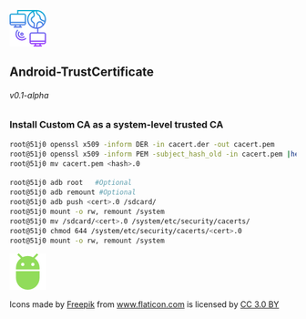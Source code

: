 ![alt text](https://raw.githubusercontent.com/51j0/Android-CertKiller/master/res/network.png "icon")

## Android-TrustCertificate
###### v0.1-alpha

### Install Custom CA as a system-level trusted CA

```bash
root@51j0 openssl x509 -inform DER -in cacert.der -out cacert.pem
root@51j0 openssl x509 -inform PEM -subject_hash_old -in cacert.pem |head -1
root@51j0 mv cacert.pem <hash>.0  

root@51j0 adb root   #Optional
root@51j0 adb remount #Optional
root@51j0 adb push <cert>.0 /sdcard/
root@51j0 mount -o rw, remount /system
root@51j0 mv /sdcard/<cert>.0 /system/etc/security/cacerts/
root@51j0 chmod 644 /system/etc/security/cacerts/<cert>.0  
root@51j0 mount -o rw, remount /system
```

![alt text](https://raw.githubusercontent.com/51j0/Android-Storage-Extractor/master/res/android.png "icon")
<div>Icons made by <a href="https://www.freepik.com/" title="Freepik">Freepik</a> from <a href="https://www.flaticon.com/" 			    title="Flaticon">www.flaticon.com</a> is licensed by <a href="http://creativecommons.org/licenses/by/3.0/" 			    title="Creative Commons BY 3.0" target="_blank">CC 3.0 BY</a></div>

